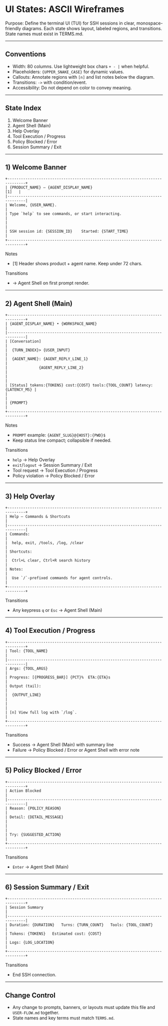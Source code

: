 # UI States: ASCII Wireframes

Purpose: Define the terminal UI (TUI) for SSH sessions in clear, monospace-friendly diagrams. Each
state shows layout, labeled regions, and transitions. State names must exist in TERMS.md.

---

## Conventions

- Width: 80 columns. Use lightweight box chars `+ - |` when helpful.
- Placeholders: `{UPPER_SNAKE_CASE}` for dynamic values.
- Callouts: Annotate regions with `[n]` and list notes below the diagram.
- Transitions: `->` with condition/event.
- Accessibility: Do not depend on color to convey meaning.

---

## State Index

1. Welcome Banner
2. Agent Shell (Main)
3. Help Overlay
4. Tool Execution / Progress
5. Policy Blocked / Error
6. Session Summary / Exit

---

## 1) Welcome Banner

```
+------------------------------------------------------------------------------+
| {PRODUCT_NAME} — {AGENT_DISPLAY_NAME}                                  [1]   |
|------------------------------------------------------------------------------|
| Welcome, {USER_NAME}.                                                         |
| Type `help` to see commands, or start interacting.                            |
|                                                                              |
| SSH session id: {SESSION_ID}    Started: {START_TIME}                         |
+------------------------------------------------------------------------------+
```

Notes

- [1] Header shows product + agent name. Keep under 72 chars.

Transitions

- -> Agent Shell on first prompt render.

---

## 2) Agent Shell (Main)

```
+------------------------------------------------------------------------------+
| {AGENT_DISPLAY_NAME} • {WORKSPACE_NAME}                                       |
|------------------------------------------------------------------------------|
| [Conversation]                                                                |
|  {TURN_INDEX}> {USER_INPUT}                                                   |
|  {AGENT_NAME}: {AGENT_REPLY_LINE_1}                                          |
|              {AGENT_REPLY_LINE_2}                                            |
|                                                                              |
| [Status] tokens:{TOKENS} cost:{COST} tools:{TOOL_COUNT} latency:{LATENCY_MS} |
|                                                                              |
| {PROMPT}                                                                      |
+------------------------------------------------------------------------------+
```

Notes

- `PROMPT` example: `{AGENT_SLUG}@{HOST}:{PWD}$`
- Keep status line compact; collapsible if needed.

Transitions

- `help` -> Help Overlay
- `exit`/`logout` -> Session Summary / Exit
- Tool request -> Tool Execution / Progress
- Policy violation -> Policy Blocked / Error

---

## 3) Help Overlay

```
+------------------------------------------------------------------------------+
| Help — Commands & Shortcuts                                                   |
|------------------------------------------------------------------------------|
| Commands:                                                                     |
|  help, exit, /tools, /log, /clear                                            |
| Shortcuts:                                                                    |
|  Ctrl+L clear, Ctrl+R search history                                          |
| Notes:                                                                        |
|  Use `/`-prefixed commands for agent controls.                                |
+------------------------------------------------------------------------------+
```

Transitions

- Any keypress `q` or `Esc` -> Agent Shell (Main)

---

## 4) Tool Execution / Progress

```
+------------------------------------------------------------------------------+
| Tool: {TOOL_NAME}                                                             |
|------------------------------------------------------------------------------|
| Args: {TOOL_ARGS}                                                             |
| Progress: [{PROGRESS_BAR}] {PCT}%  ETA:{ETA}s                                 |
| Output (tail):                                                                |
|  {OUTPUT_LINE}                                                                |
|                                                                              |
| [n] View full log with `/log`.                                                |
+------------------------------------------------------------------------------+
```

Transitions

- Success -> Agent Shell (Main) with summary line
- Failure -> Policy Blocked / Error or Agent Shell with error note

---

## 5) Policy Blocked / Error

```
+------------------------------------------------------------------------------+
| Action Blocked                                                                |
|------------------------------------------------------------------------------|
| Reason: {POLICY_REASON}                                                       |
| Detail: {DETAIL_MESSAGE}                                                      |
|                                                                              |
| Try: {SUGGESTED_ACTION}                                                       |
+------------------------------------------------------------------------------+
```

Transitions

- `Enter` -> Agent Shell (Main)

---

## 6) Session Summary / Exit

```
+------------------------------------------------------------------------------+
| Session Summary                                                                |
|------------------------------------------------------------------------------|
| Duration: {DURATION}   Turns: {TURN_COUNT}   Tools: {TOOL_COUNT}              |
| Tokens: {TOKENS}   Estimated cost: {COST}                                     |
| Logs: {LOG_LOCATION}                                                          |
+------------------------------------------------------------------------------+
```

Transitions

- End SSH connection.

---

## Change Control

- Any change to prompts, banners, or layouts must update this file and `USER-FLOW.md` together.
- State names and key terms must match `TERMS.md`.
